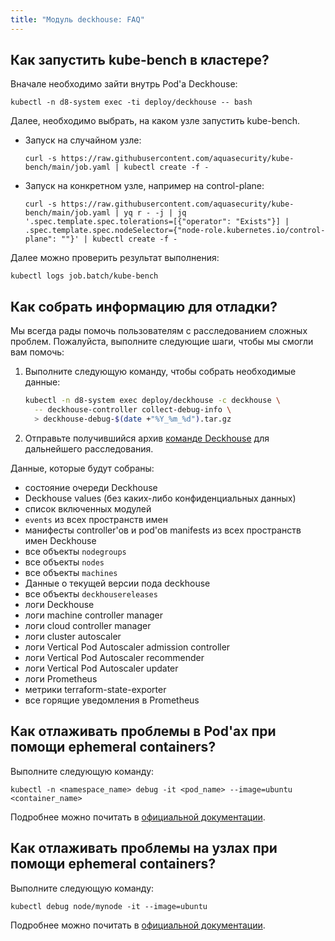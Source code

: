 ```yaml
---
title: "Модуль deckhouse: FAQ"
---
```


## Как запустить kube-bench в кластере?

Вначале необходимо зайти внутрь Pod'а Deckhouse:

```shell
kubectl -n d8-system exec -ti deploy/deckhouse -- bash
```

Далее, необходимо выбрать, на каком узле запустить kube-bench.

* Запуск на случайном узле:

  ```shell
  curl -s https://raw.githubusercontent.com/aquasecurity/kube-bench/main/job.yaml | kubectl create -f -
  ```

* Запуск на конкретном узле, например на control-plane:

  ```shell
  curl -s https://raw.githubusercontent.com/aquasecurity/kube-bench/main/job.yaml | yq r - -j | jq '.spec.template.spec.tolerations=[{"operator": "Exists"}] | .spec.template.spec.nodeSelector={"node-role.kubernetes.io/control-plane": ""}' | kubectl create -f -
  ```

Далее можно проверить результат выполнения:

```shell
kubectl logs job.batch/kube-bench
```

## Как собрать информацию для отладки?

Мы всегда рады помочь пользователям с расследованием сложных проблем. Пожалуйста, выполните следующие шаги, чтобы мы смогли вам помочь:

1. Выполните следующую команду, чтобы собрать необходимые данные:

   ```sh
   kubectl -n d8-system exec deploy/deckhouse -c deckhouse \
     -- deckhouse-controller collect-debug-info \
     > deckhouse-debug-$(date +"%Y_%m_%d").tar.gz
   ```

2. Отправьте получившийся архив [команде Deckhouse](https://github.com/deckhouse/deckhouse/issues/new/choose) для дальнейшего расследования.

Данные, которые будут собраны:
* состояние очереди Deckhouse
* Deckhouse values (без каких-либо конфиденциальных данных)
* список включенных модулей
* `events` из всех пространств имен
* манифесты controller'ов и pod'ов manifests из всех пространств имен Deckhouse
* все объекты `nodegroups`
* все объекты `nodes`
* все объекты `machines`
* Данные о текущей версии пода deckhouse
* все объекты `deckhousereleases`
* логи Deckhouse
* логи machine controller manager
* логи cloud controller manager
* логи cluster autoscaler
* логи Vertical Pod Autoscaler admission controller
* логи Vertical Pod Autoscaler recommender
* логи Vertical Pod Autoscaler updater
* логи Prometheus
* метрики terraform-state-exporter
* все горящие уведомления в Prometheus

## Как отлаживать проблемы в Pod'ах при помощи ephemeral containers?

Выполните следующую команду:

```shell
kubectl -n <namespace_name> debug -it <pod_name> --image=ubuntu <container_name>
```

Подробнее можно почитать в [официальной документации](https://kubernetes.io/docs/tasks/debug/debug-application/debug-running-pod/#ephemeral-container).

## Как отлаживать проблемы на узлах при помощи ephemeral containers?

Выполните следующую команду:

```shell
kubectl debug node/mynode -it --image=ubuntu
```

Подробнее можно почитать в [официальной документации](https://kubernetes.io/docs/tasks/debug/debug-application/debug-running-pod/#node-shell-session).
